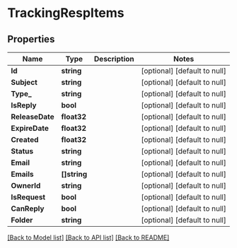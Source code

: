 # TrackingRespItems

## Properties
Name | Type | Description | Notes
------------ | ------------- | ------------- | -------------
**Id** | **string** |  | [optional] [default to null]
**Subject** | **string** |  | [optional] [default to null]
**Type_** | **string** |  | [optional] [default to null]
**IsReply** | **bool** |  | [optional] [default to null]
**ReleaseDate** | **float32** |  | [optional] [default to null]
**ExpireDate** | **float32** |  | [optional] [default to null]
**Created** | **float32** |  | [optional] [default to null]
**Status** | **string** |  | [optional] [default to null]
**Email** | **string** |  | [optional] [default to null]
**Emails** | **[]string** |  | [optional] [default to null]
**OwnerId** | **string** |  | [optional] [default to null]
**IsRequest** | **bool** |  | [optional] [default to null]
**CanReply** | **bool** |  | [optional] [default to null]
**Folder** | **string** |  | [optional] [default to null]

[[Back to Model list]](../README.md#documentation-for-models) [[Back to API list]](../README.md#documentation-for-api-endpoints) [[Back to README]](../README.md)


